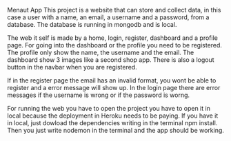 Menaut App
This project is a website that can store and collect data, in this case a user with a name, an email, a username and a password, from a database.
The database is running in mongodb and is local.

The web it self is made by a home, login, register, dashboard and a profile page. For going into the dashboard or the profile you need to be registered. The profile only show the name, the username and the email. The dashboard show 3 images like a second shop app.
There is also a logout button in the navbar when you are registered.

If in the register page the email has an invalid format, you wont be able to register and a error message will show up. In the login page there are error messages if the username is wrong or if the password is worng.

For running the web you have to open the project you have to open it in local because the deployment in Heroku needs to be paying.
If you have it in local, just dowload the dependencies writing in the terminal npm install. Then you just write nodemon in the terminal and the app should be working.
